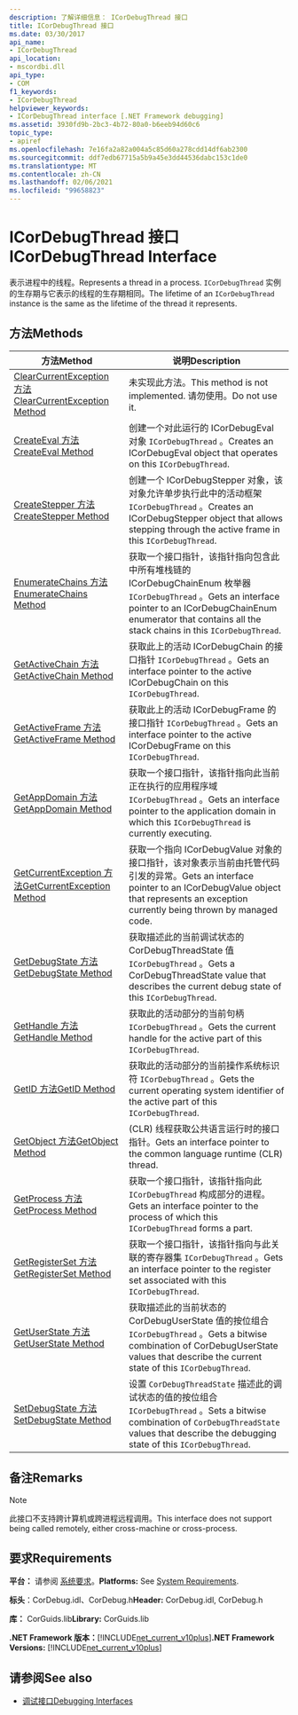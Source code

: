 ```yaml
---
description: 了解详细信息： ICorDebugThread 接口
title: ICorDebugThread 接口
ms.date: 03/30/2017
api_name:
- ICorDebugThread
api_location:
- mscordbi.dll
api_type:
- COM
f1_keywords:
- ICorDebugThread
helpviewer_keywords:
- ICorDebugThread interface [.NET Framework debugging]
ms.assetid: 3930fd9b-2bc3-4b72-80a0-b6eeb94d60c6
topic_type:
- apiref
ms.openlocfilehash: 7e16fa2a82a004a5c85d60a278cdd14df6ab2300
ms.sourcegitcommit: ddf7edb67715a5b9a45e3dd44536dabc153c1de0
ms.translationtype: MT
ms.contentlocale: zh-CN
ms.lasthandoff: 02/06/2021
ms.locfileid: "99658823"
---
```

# <a name="icordebugthread-interface"></a><span data-ttu-id="17ecf-103">ICorDebugThread 接口</span><span class="sxs-lookup"><span data-stu-id="17ecf-103">ICorDebugThread Interface</span></span>

<span data-ttu-id="17ecf-104">表示进程中的线程。</span><span class="sxs-lookup"><span data-stu-id="17ecf-104">Represents a thread in a process.</span></span> <span data-ttu-id="17ecf-105">`ICorDebugThread` 实例的生存期与它表示的线程的生存期相同。</span><span class="sxs-lookup"><span data-stu-id="17ecf-105">The lifetime of an `ICorDebugThread` instance is the same as the lifetime of the thread it represents.</span></span>  
  
## <a name="methods"></a><span data-ttu-id="17ecf-106">方法</span><span class="sxs-lookup"><span data-stu-id="17ecf-106">Methods</span></span>  
  
|<span data-ttu-id="17ecf-107">方法</span><span class="sxs-lookup"><span data-stu-id="17ecf-107">Method</span></span>|<span data-ttu-id="17ecf-108">说明</span><span class="sxs-lookup"><span data-stu-id="17ecf-108">Description</span></span>|  
|------------|-----------------|  
|[<span data-ttu-id="17ecf-109">ClearCurrentException 方法</span><span class="sxs-lookup"><span data-stu-id="17ecf-109">ClearCurrentException Method</span></span>](icordebugthread-clearcurrentexception-method.md)|<span data-ttu-id="17ecf-110">未实现此方法。</span><span class="sxs-lookup"><span data-stu-id="17ecf-110">This method is not implemented.</span></span> <span data-ttu-id="17ecf-111">请勿使用。</span><span class="sxs-lookup"><span data-stu-id="17ecf-111">Do not use it.</span></span>|  
|[<span data-ttu-id="17ecf-112">CreateEval 方法</span><span class="sxs-lookup"><span data-stu-id="17ecf-112">CreateEval Method</span></span>](icordebugthread-createeval-method.md)|<span data-ttu-id="17ecf-113">创建一个对此运行的 ICorDebugEval 对象 `ICorDebugThread` 。</span><span class="sxs-lookup"><span data-stu-id="17ecf-113">Creates an ICorDebugEval object that operates on this `ICorDebugThread`.</span></span>|  
|[<span data-ttu-id="17ecf-114">CreateStepper 方法</span><span class="sxs-lookup"><span data-stu-id="17ecf-114">CreateStepper Method</span></span>](icordebugthread-createstepper-method.md)|<span data-ttu-id="17ecf-115">创建一个 ICorDebugStepper 对象，该对象允许单步执行此中的活动框架 `ICorDebugThread` 。</span><span class="sxs-lookup"><span data-stu-id="17ecf-115">Creates an ICorDebugStepper object that allows stepping through the active frame in this `ICorDebugThread`.</span></span>|  
|[<span data-ttu-id="17ecf-116">EnumerateChains 方法</span><span class="sxs-lookup"><span data-stu-id="17ecf-116">EnumerateChains Method</span></span>](icordebugthread-enumeratechains-method.md)|<span data-ttu-id="17ecf-117">获取一个接口指针，该指针指向包含此中所有堆栈链的 ICorDebugChainEnum 枚举器 `ICorDebugThread` 。</span><span class="sxs-lookup"><span data-stu-id="17ecf-117">Gets an interface pointer to an ICorDebugChainEnum enumerator that contains all the stack chains in this `ICorDebugThread`.</span></span>|  
|[<span data-ttu-id="17ecf-118">GetActiveChain 方法</span><span class="sxs-lookup"><span data-stu-id="17ecf-118">GetActiveChain Method</span></span>](icordebugthread-getactivechain-method.md)|<span data-ttu-id="17ecf-119">获取此上的活动 ICorDebugChain 的接口指针 `ICorDebugThread` 。</span><span class="sxs-lookup"><span data-stu-id="17ecf-119">Gets an interface pointer to the active ICorDebugChain on this `ICorDebugThread`.</span></span>|  
|[<span data-ttu-id="17ecf-120">GetActiveFrame 方法</span><span class="sxs-lookup"><span data-stu-id="17ecf-120">GetActiveFrame Method</span></span>](icordebugthread-getactiveframe-method.md)|<span data-ttu-id="17ecf-121">获取此上的活动 ICorDebugFrame 的接口指针 `ICorDebugThread` 。</span><span class="sxs-lookup"><span data-stu-id="17ecf-121">Gets an interface pointer to the active ICorDebugFrame on this `ICorDebugThread`.</span></span>|  
|[<span data-ttu-id="17ecf-122">GetAppDomain 方法</span><span class="sxs-lookup"><span data-stu-id="17ecf-122">GetAppDomain Method</span></span>](icordebugthread-getappdomain-method.md)|<span data-ttu-id="17ecf-123">获取一个接口指针，该指针指向此当前正在执行的应用程序域 `ICorDebugThread` 。</span><span class="sxs-lookup"><span data-stu-id="17ecf-123">Gets an interface pointer to the application domain in which this `ICorDebugThread` is currently executing.</span></span>|  
|[<span data-ttu-id="17ecf-124">GetCurrentException 方法</span><span class="sxs-lookup"><span data-stu-id="17ecf-124">GetCurrentException Method</span></span>](icordebugthread-getcurrentexception-method.md)|<span data-ttu-id="17ecf-125">获取一个指向 ICorDebugValue 对象的接口指针，该对象表示当前由托管代码引发的异常。</span><span class="sxs-lookup"><span data-stu-id="17ecf-125">Gets an interface pointer to an ICorDebugValue object that represents an exception currently being thrown by managed code.</span></span>|  
|[<span data-ttu-id="17ecf-126">GetDebugState 方法</span><span class="sxs-lookup"><span data-stu-id="17ecf-126">GetDebugState Method</span></span>](icordebugthread-getdebugstate-method.md)|<span data-ttu-id="17ecf-127">获取描述此的当前调试状态的 CorDebugThreadState 值 `ICorDebugThread` 。</span><span class="sxs-lookup"><span data-stu-id="17ecf-127">Gets a CorDebugThreadState value that describes the current debug state of this `ICorDebugThread`.</span></span>|  
|[<span data-ttu-id="17ecf-128">GetHandle 方法</span><span class="sxs-lookup"><span data-stu-id="17ecf-128">GetHandle Method</span></span>](icordebugthread-gethandle-method.md)|<span data-ttu-id="17ecf-129">获取此的活动部分的当前句柄 `ICorDebugThread` 。</span><span class="sxs-lookup"><span data-stu-id="17ecf-129">Gets the current handle for the active part of this `ICorDebugThread`.</span></span>|  
|[<span data-ttu-id="17ecf-130">GetID 方法</span><span class="sxs-lookup"><span data-stu-id="17ecf-130">GetID Method</span></span>](icordebugthread-getid-method.md)|<span data-ttu-id="17ecf-131">获取此的活动部分的当前操作系统标识符 `ICorDebugThread` 。</span><span class="sxs-lookup"><span data-stu-id="17ecf-131">Gets the current operating system identifier of the active part of this `ICorDebugThread`.</span></span>|  
|[<span data-ttu-id="17ecf-132">GetObject 方法</span><span class="sxs-lookup"><span data-stu-id="17ecf-132">GetObject Method</span></span>](icordebugthread-getobject-method.md)|<span data-ttu-id="17ecf-133"> (CLR) 线程获取公共语言运行时的接口指针。</span><span class="sxs-lookup"><span data-stu-id="17ecf-133">Gets an interface pointer to the common language runtime (CLR) thread.</span></span>|  
|[<span data-ttu-id="17ecf-134">GetProcess 方法</span><span class="sxs-lookup"><span data-stu-id="17ecf-134">GetProcess Method</span></span>](icordebugthread-getprocess-method.md)|<span data-ttu-id="17ecf-135">获取一个接口指针，该指针指向此 `ICorDebugThread` 构成部分的进程。</span><span class="sxs-lookup"><span data-stu-id="17ecf-135">Gets an interface pointer to the process of which this `ICorDebugThread` forms a part.</span></span>|  
|[<span data-ttu-id="17ecf-136">GetRegisterSet 方法</span><span class="sxs-lookup"><span data-stu-id="17ecf-136">GetRegisterSet Method</span></span>](icordebugthread-getregisterset-method.md)|<span data-ttu-id="17ecf-137">获取一个接口指针，该指针指向与此关联的寄存器集 `ICorDebugThread` 。</span><span class="sxs-lookup"><span data-stu-id="17ecf-137">Gets an interface pointer to the register set associated with this `ICorDebugThread`.</span></span>|  
|[<span data-ttu-id="17ecf-138">GetUserState 方法</span><span class="sxs-lookup"><span data-stu-id="17ecf-138">GetUserState Method</span></span>](icordebugthread-getuserstate-method.md)|<span data-ttu-id="17ecf-139">获取描述此的当前状态的 CorDebugUserState 值的按位组合 `ICorDebugThread` 。</span><span class="sxs-lookup"><span data-stu-id="17ecf-139">Gets a bitwise combination of CorDebugUserState values that describe the current state of this `ICorDebugThread`.</span></span>|  
|[<span data-ttu-id="17ecf-140">SetDebugState 方法</span><span class="sxs-lookup"><span data-stu-id="17ecf-140">SetDebugState Method</span></span>](icordebugthread-setdebugstate-method.md)|<span data-ttu-id="17ecf-141">设置 `CorDebugThreadState` 描述此的调试状态的值的按位组合 `ICorDebugThread` 。</span><span class="sxs-lookup"><span data-stu-id="17ecf-141">Sets a bitwise combination of `CorDebugThreadState` values that describe the debugging state of this `ICorDebugThread`.</span></span>|  
  
## <a name="remarks"></a><span data-ttu-id="17ecf-142">备注</span><span class="sxs-lookup"><span data-stu-id="17ecf-142">Remarks</span></span>  
  
> [!NOTE]
> <span data-ttu-id="17ecf-143">此接口不支持跨计算机或跨进程远程调用。</span><span class="sxs-lookup"><span data-stu-id="17ecf-143">This interface does not support being called remotely, either cross-machine or cross-process.</span></span>  
  
## <a name="requirements"></a><span data-ttu-id="17ecf-144">要求</span><span class="sxs-lookup"><span data-stu-id="17ecf-144">Requirements</span></span>  

 <span data-ttu-id="17ecf-145">**平台：** 请参阅 [系统要求](../../get-started/system-requirements.md)。</span><span class="sxs-lookup"><span data-stu-id="17ecf-145">**Platforms:** See [System Requirements](../../get-started/system-requirements.md).</span></span>  
  
 <span data-ttu-id="17ecf-146">**标头**：CorDebug.idl、CorDebug.h</span><span class="sxs-lookup"><span data-stu-id="17ecf-146">**Header:** CorDebug.idl, CorDebug.h</span></span>  
  
 <span data-ttu-id="17ecf-147">**库：** CorGuids.lib</span><span class="sxs-lookup"><span data-stu-id="17ecf-147">**Library:** CorGuids.lib</span></span>  
  
 <span data-ttu-id="17ecf-148">**.NET Framework 版本：**[!INCLUDE[net_current_v10plus](../../../../includes/net-current-v10plus-md.md)]</span><span class="sxs-lookup"><span data-stu-id="17ecf-148">**.NET Framework Versions:** [!INCLUDE[net_current_v10plus](../../../../includes/net-current-v10plus-md.md)]</span></span>  
  
## <a name="see-also"></a><span data-ttu-id="17ecf-149">请参阅</span><span class="sxs-lookup"><span data-stu-id="17ecf-149">See also</span></span>

- [<span data-ttu-id="17ecf-150">调试接口</span><span class="sxs-lookup"><span data-stu-id="17ecf-150">Debugging Interfaces</span></span>](debugging-interfaces.md)
